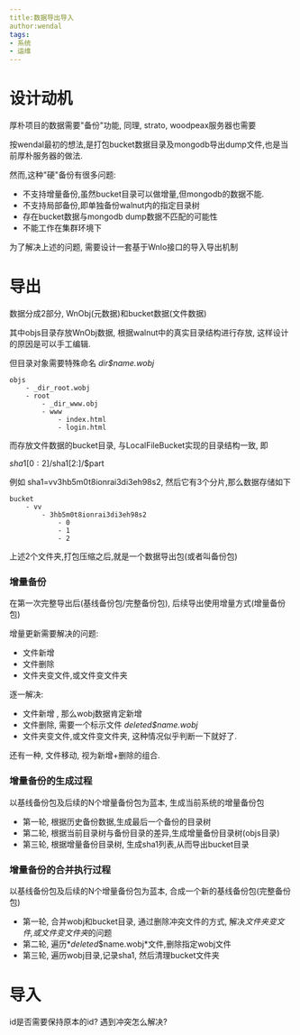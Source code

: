```yaml
---
title:数据导出导入
author:wendal
tags:
- 系统
- 运维
---
```


# 设计动机

厚朴项目的数据需要"备份"功能, 同理, strato, woodpeax服务器也需要

按wendal最初的想法,是打包bucket数据目录及mongodb导出dump文件,也是当前厚朴服务器的做法.

然而,这种"硬"备份有很多问题:

* 不支持增量备份,虽然bucket目录可以做增量,但mongodb的数据不能.
* 不支持局部备份,即单独备份walnut内的指定目录树
* 存在bucket数据与mongodb dump数据不匹配的可能性
* 不能工作在集群环境下

为了解决上述的问题, 需要设计一套基于WnIo接口的导入导出机制

# 导出

数据分成2部分, WnObj(元数据)和bucket数据(文件数据)

其中objs目录存放WnObj数据, 根据walnut中的真实目录结构进行存放, 这样设计的原因是可以手工编辑.

但目录对象需要特殊命名 *_dir_$name.wobj*

```
objs
	- _dir_root.wobj
	- root
		- _dir_www.obj
		- www
			- index.html
			- login.html
```

而存放文件数据的bucket目录, 与LocalFileBucket实现的目录结构一致, 即

$sha1[0:2]/$sha1[2:]/$part

例如 sha1=vv3hb5m0t8ionrai3di3eh98s2, 然后它有3个分片,那么数据存储如下

```
bucket
	- vv
		- 3hb5m0t8ionrai3di3eh98s2
			- 0 
			- 1
			- 2
```

上述2个文件夹,打包压缩之后,就是一个数据导出包(或者叫备份包)

### 增量备份

在第一次完整导出后(基线备份包/完整备份包), 后续导出使用增量方式(增量备份包)

增量更新需要解决的问题:

* 文件新增
* 文件删除
* 文件夹变文件,或文件变文件夹

逐一解决:

* 文件新增 , 那么wobj数据肯定新增
* 文件删除, 需要一个标示文件 *_deleted_$name.wobj*
* 文件夹变文件,或文件变文件夹, 这种情况似乎判断一下就好了.

还有一种, 文件移动, 视为新增+删除的组合.

### 增量备份的生成过程

以基线备份包及后续的N个增量备份包为蓝本, 生成当前系统的增量备份包

* 第一轮, 根据历史备份数据,生成最后一个备份的目录树
* 第二轮, 根据当前目录树与备份目录的差异,生成增量备份目录树(objs目录)
* 第三轮, 根据增量备份目录树, 生成sha1列表,从而导出bucket目录

### 增量备份的合并执行过程

以基线备份包及后续的N个增量备份包为蓝本, 合成一个新的基线备份包(完整备份包)

* 第一轮, 合并wobj和bucket目录, 通过删除冲突文件的方式, 解决*文件夹变文件,或文件变文件夹*的问题
* 第二轮, 遍历*_deleted_$name.wobj*文件,删除指定wobj文件
* 第三轮, 遍历wobj目录,记录sha1, 然后清理bucket文件夹

# 导入

id是否需要保持原本的id? 遇到冲突怎么解决?